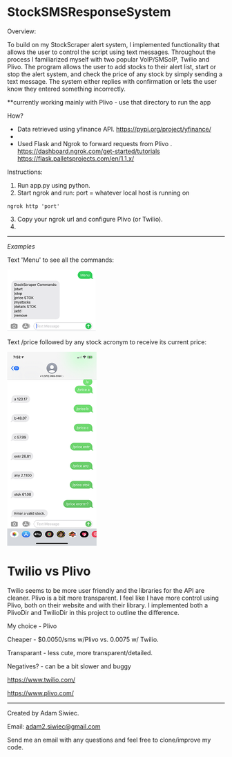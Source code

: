 # StockSMSResponseSystem

Overview: 

To build on my StockScraper alert system, I implemented functionality that allows the user to control the script using text messages. Throughout the process I familiarized myself with two popular VoIP/SMSoIP, Twilio and Plivo. The program allows the user to add stocks to their alert list, start or stop the alert system, and check
the price of any stock by simply sending a text message. The system either replies with confirmation or lets the user know they entered something incorrectly. 

**currently working mainly with Plivo - use that directory to run the app

How?
- Data retrieved using yfinance API.
https://pypi.org/project/yfinance/
- 
- Used Flask and Ngrok to forward requests from Plivo .
https://dashboard.ngrok.com/get-started/tutorials
https://flask.palletsprojects.com/en/1.1.x/

Instructions:
1. Run app.py using python.
2. Start ngrok and run:
  port = whatever local host is running on
  ```
  ngrok http 'port'
  ```
3. Copy your ngrok url and configure Plivo (or Twilio).
4.

***************************************************
*Examples*

Text 'Menu' to see all the commands:

![alt text](https://github.com/adamsiwiec1/StockSMSResponseSystem/blob/master/etc/StockSMSResponse2.png?raw=true)

Text /price followed by any stock acronym to receive its current price:

![alt text](https://github.com/adamsiwiec1/StockSMSResponseSystem/blob/master/etc/StockSMSResponsePrice.png?raw=true)

# Twilio vs Plivo
Twilio seems to be more user friendly and the libraries for the API are cleaner. Plivo is a bit more transparent. I feel like I have more control using Plivo, both on their website and with their library. I implemented both a PlivoDir and TwilioDir in this project to outline the difference. 

My choice - Plivo

Cheaper - $0.0050/sms w/Plivo vs. 0.0075 w/ Twilio.

Transparant - less cute, more transparent/detailed. 

Negatives? - can be a bit slower and buggy

https://www.twilio.com/

https://www.plivo.com/

**************************************************
Created by Adam Siwiec.

Email: adam2.siwiec@gmail.com

Send me an email with any questions and feel free to clone/improve my code. 

